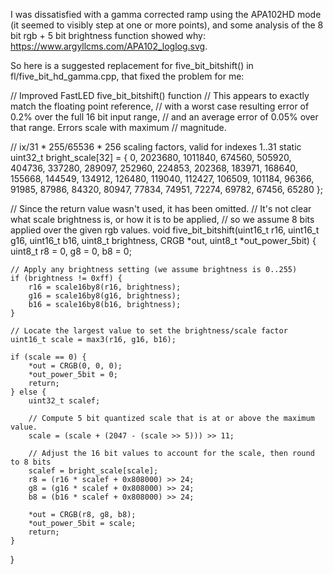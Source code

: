 I was dissatisfied with a gamma corrected ramp using the APA102HD mode (it seemed to visibly step at one or more points), and some analysis of the 8 bit rgb + 5 bit brightness function showed why:
https://www.argyllcms.com/APA102_loglog.svg.

So here is a suggested replacement for five_bit_bitshift() in fl/five_bit_hd_gamma.cpp, that fixed the problem for me:

// Improved FastLED five_bit_bitshift() function
// This appears to exactly match the floating point reference,
// with a worst case resulting error of 0.2% over the full 16 bit input range,
// and an average error of 0.05% over that range. Errors scale with maximum
// magnitude.

// ix/31 * 255/65536 * 256 scaling factors, valid for indexes 1..31
static uint32_t bright_scale[32] =  {
    0, 2023680, 1011840, 674560, 505920, 404736, 337280, 289097,
    252960, 224853, 202368, 183971, 168640, 155668, 144549, 134912,
    126480, 119040, 112427, 106509, 101184, 96366, 91985, 87986,
    84320, 80947, 77834, 74951, 72274, 69782, 67456, 65280
};

// Since the return value wasn't used, it has been omitted.
// It's not clear what scale brightness is, or how it is to be applied,
// so we assume 8 bits applied over the given rgb values.
void five_bit_bitshift(uint16_t r16, uint16_t g16, uint16_t b16, uint8_t brightness,
                          CRGB *out, uint8_t *out_power_5bit) {
    uint8_t r8 = 0, g8 = 0, b8 = 0;

    // Apply any brightness setting (we assume brightness is 0..255)
    if (brightness != 0xff) {
        r16 = scale16by8(r16, brightness);
        g16 = scale16by8(g16, brightness);
        b16 = scale16by8(b16, brightness);
    }

    // Locate the largest value to set the brightness/scale factor
    uint16_t scale = max3(r16, g16, b16);

    if (scale == 0) {
        *out = CRGB(0, 0, 0);
        *out_power_5bit = 0;
        return;
    } else {
        uint32_t scalef;

        // Compute 5 bit quantized scale that is at or above the maximum value.
        scale = (scale + (2047 - (scale >> 5))) >> 11;

        // Adjust the 16 bit values to account for the scale, then round to 8 bits
        scalef = bright_scale[scale];
        r8 = (r16 * scalef + 0x808000) >> 24;
        g8 = (g16 * scalef + 0x808000) >> 24;
        b8 = (b16 * scalef + 0x808000) >> 24;

        *out = CRGB(r8, g8, b8);
        *out_power_5bit = scale;
        return;
    }
}